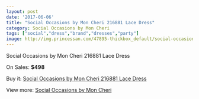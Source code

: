```yaml
---
layout: post
date: '2017-06-06'
title: "Social Occasions by Mon Cheri 216881 Lace Dress"
category: Social Occasions by Mon Cheri
tags: ["social","dress","brand","dresses","party"]
image: http://img.princessan.com/47895-thickbox_default/social-occasions-by-mon-cheri-216881-lace-dress.jpg
---
```

Social Occasions by Mon Cheri 216881 Lace Dress

On Sales: **$498**
<a href="https://www.princessan.com/en/social-occasions-by-mon-cheri/21748-social-occasions-by-mon-cheri-216881-lace-dress.html"><amp-img layout="responsive" width="600" height="600" src="//img.princessan.com/47895-thickbox_default/social-occasions-by-mon-cheri-216881-lace-dress.jpg" alt="Social Occasions by Mon Cheri 216881 Lace Dress 0" /></a>
<a href="https://www.princessan.com/en/social-occasions-by-mon-cheri/21748-social-occasions-by-mon-cheri-216881-lace-dress.html"><amp-img layout="responsive" width="600" height="600" src="//img.princessan.com/47896-thickbox_default/social-occasions-by-mon-cheri-216881-lace-dress.jpg" alt="Social Occasions by Mon Cheri 216881 Lace Dress 1" /></a>

Buy it: [Social Occasions by Mon Cheri 216881 Lace Dress](https://www.princessan.com/en/social-occasions-by-mon-cheri/21748-social-occasions-by-mon-cheri-216881-lace-dress.html "Social Occasions by Mon Cheri 216881 Lace Dress")

View more: [Social Occasions by Mon Cheri](https://www.princessan.com/en/60-social-occasions-by-mon-cheri "Social Occasions by Mon Cheri")